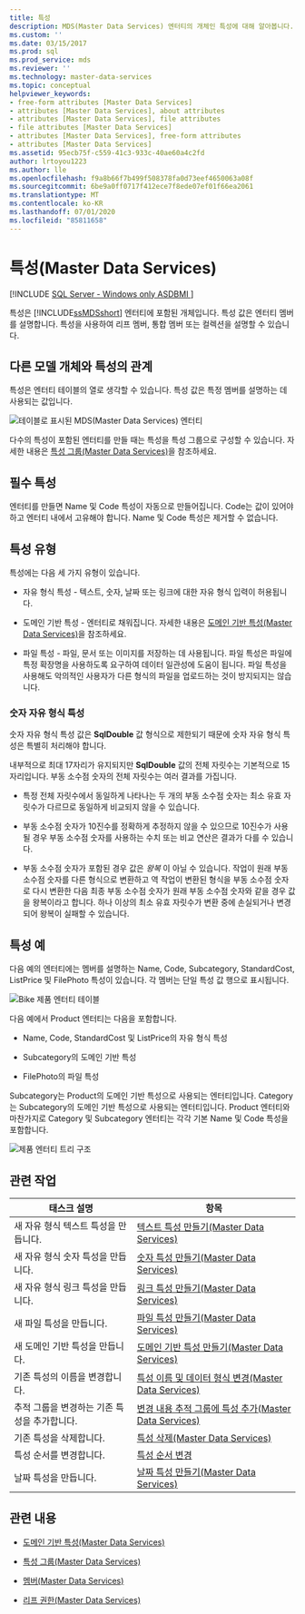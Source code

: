 ```yaml
---
title: 특성
description: MDS(Master Data Services) 엔터티의 개체인 특성에 대해 알아봅니다. 특성 값은 엔터티 멤버를 설명합니다.
ms.custom: ''
ms.date: 03/15/2017
ms.prod: sql
ms.prod_service: mds
ms.reviewer: ''
ms.technology: master-data-services
ms.topic: conceptual
helpviewer_keywords:
- free-form attributes [Master Data Services]
- attributes [Master Data Services], about attributes
- attributes [Master Data Services], file attributes
- file attributes [Master Data Services]
- attributes [Master Data Services], free-form attributes
- attributes [Master Data Services]
ms.assetid: 95ecb75f-c559-41c3-933c-40ae60a4c2fd
author: lrtoyou1223
ms.author: lle
ms.openlocfilehash: f9a8b66f7b499f508378fa0d73eef4650063a08f
ms.sourcegitcommit: 6be9a0ff0717f412ece7f8ede07ef01f66ea2061
ms.translationtype: MT
ms.contentlocale: ko-KR
ms.lasthandoff: 07/01/2020
ms.locfileid: "85811658"
---
```

# <a name="attributes-master-data-services"></a>특성(Master Data Services)

[!INCLUDE [SQL Server - Windows only ASDBMI  ](../includes/applies-to-version/sql-windows-only-asdbmi.md)]

  특성은 [!INCLUDE[ssMDSshort](../includes/ssmdsshort-md.md)] 엔터티에 포함된 개체입니다. 특성 값은 엔터티 멤버를 설명합니다. 특성을 사용하여 리프 멤버, 통합 멤버 또는 컬렉션을 설명할 수 있습니다.  
  
## <a name="how-attributes-relate-to-other-model-objects"></a>다른 모델 개체와 특성의 관계  
 특성은 엔터티 테이블의 열로 생각할 수 있습니다. 특성 값은 특정 멤버를 설명하는 데 사용되는 값입니다.  
  
 ![테이블로 표시된 MDS(Master Data Services) 엔터티](../master-data-services/media/mds-conc-entity-table.gif "테이블로 표시된 MDS(Master Data Services) 엔터티")  
  
 다수의 특성이 포함된 엔터티를 만들 때는 특성을 특성 그룹으로 구성할 수 있습니다. 자세한 내용은 [특성 그룹&#40;Master Data Services&#41;](../master-data-services/attribute-groups-master-data-services.md)을 참조하세요.  
  
## <a name="required-attributes"></a>필수 특성  
 엔터티를 만들면 Name 및 Code 특성이 자동으로 만들어집니다. Code는 값이 있어야 하고 엔터티 내에서 고유해야 합니다. Name 및 Code 특성은 제거할 수 없습니다.  
  
## <a name="attribute-types"></a>특성 유형  
 특성에는 다음 세 가지 유형이 있습니다.  
  
-   자유 형식 특성 - 텍스트, 숫자, 날짜 또는 링크에 대한 자유 형식 입력이 허용됩니다.  
  
-   도메인 기반 특성 - 엔터티로 채워집니다. 자세한 내용은 [도메인 기반 특성&#40;Master Data Services&#41;](../master-data-services/domain-based-attributes-master-data-services.md)을 참조하세요.  
  
-   파일 특성 - 파일, 문서 또는 이미지를 저장하는 데 사용됩니다. 파일 특성은 파일에 특정 확장명을 사용하도록 요구하여 데이터 일관성에 도움이 됩니다. 파일 특성을 사용해도 악의적인 사용자가 다른 형식의 파일을 업로드하는 것이 방지되지는 않습니다.  
  
### <a name="numeric-free-form-attributes"></a>숫자 자유 형식 특성  
 숫자 자유 형식 특성 값은 **SqlDouble** 값 형식으로 제한되기 때문에 숫자 자유 형식 특성은 특별히 처리해야 합니다.  
  
 내부적으로 최대 17자리가 유지되지만 **SqlDouble** 값의 전체 자릿수는 기본적으로 15자리입니다. 부동 소수점 숫자의 전체 자릿수는 여러 결과를 가집니다.  
  
-   특정 전체 자릿수에서 동일하게 나타나는 두 개의 부동 소수점 숫자는 최소 유효 자릿수가 다르므로 동일하게 비교되지 않을 수 있습니다.  
  
-   부동 소수점 숫자가 10진수를 정확하게 추정하지 않을 수 있으므로 10진수가 사용될 경우 부동 소수점 숫자를 사용하는 수치 또는 비교 연산은 결과가 다를 수 있습니다.  
  
-   부동 소수점 숫자가 포함된 경우 값은 *왕복* 이 아닐 수 있습니다. 작업이 원래 부동 소수점 숫자를 다른 형식으로 변환하고 역 작업이 변환된 형식을 부동 소수점 숫자로 다시 변환한 다음 최종 부동 소수점 숫자가 원래 부동 소수점 숫자와 같을 경우 값을 왕복이라고 합니다. 하나 이상의 최소 유효 자릿수가 변환 중에 손실되거나 변경되어 왕복이 실패할 수 있습니다.  
  
## <a name="attribute-examples"></a>특성 예  
 다음 예의 엔터티에는 멤버를 설명하는 Name, Code, Subcategory, StandardCost, ListPrice 및 FilePhoto 특성이 있습니다. 각 멤버는 단일 특성 값 행으로 표시됩니다.  
  
 ![Bike 제품 엔터티 테이블](../master-data-services/media/mds-conc-entity-table-w-data.gif "Bike 제품 엔터티 테이블")  
  
 다음 예에서 Product 엔터티는 다음을 포함합니다.  
  
-   Name, Code, StandardCost 및 ListPrice의 자유 형식 특성  
  
-   Subcategory의 도메인 기반 특성  
  
-   FilePhoto의 파일 특성  
  
 Subcategory는 Product의 도메인 기반 특성으로 사용되는 엔터티입니다. Category는 Subcategory의 도메인 기반 특성으로 사용되는 엔터티입니다. Product 엔터티와 마찬가지로 Category 및 Subcategory 엔터티는 각각 기본 Name 및 Code 특성을 포함합니다.  
  
 ![제품 엔터티 트리 구조](../master-data-services/media/mds-conc-entity-ui.gif "제품 엔터티 트리 구조")  
  
## <a name="related-tasks"></a>관련 작업  
  
|태스크 설명|항목|  
|----------------------|-----------|  
|새 자유 형식 텍스트 특성을 만듭니다.|[텍스트 특성 만들기&#40;Master Data Services&#41;](../master-data-services/create-a-text-attribute-master-data-services.md)|  
|새 자유 형식 숫자 특성을 만듭니다.|[숫자 특성 만들기&#40;Master Data Services&#41;](../master-data-services/create-a-numeric-attribute-master-data-services.md)|  
|새 자유 형식 링크 특성을 만듭니다.|[링크 특성 만들기&#40;Master Data Services&#41;](../master-data-services/create-a-link-attribute-master-data-services.md)|  
|새 파일 특성을 만듭니다.|[파일 특성 만들기&#40;Master Data Services&#41;](../master-data-services/create-a-file-attribute-master-data-services.md)|  
|새 도메인 기반 특성을 만듭니다.|[도메인 기반 특성 만들기&#40;Master Data Services&#41;](../master-data-services/create-a-domain-based-attribute-master-data-services.md)|  
|기존 특성의 이름을 변경합니다.|[특성 이름 및 데이터 형식 변경&#40;Master Data Services&#41;](../master-data-services/change-an-attribute-name-and-data-type-master-data-services.md)|  
|추적 그룹을 변경하는 기존 특성을 추가합니다.|[변경 내용 추적 그룹에 특성 추가&#40;Master Data Services&#41;](../master-data-services/add-attributes-to-a-change-tracking-group-master-data-services.md)|  
|기존 특성을 삭제합니다.|[특성 삭제&#40;Master Data Services&#41;](../master-data-services/delete-an-attribute-master-data-services.md)|  
|특성 순서를 변경합니다.|[특성 순서 변경](../master-data-services/change-the-order-of-attributes.md)|  
|날짜 특성을 만듭니다.|[날짜 특성 만들기&#40;Master Data Services&#41;](../master-data-services/create-a-date-attribute-master-data-services.md)|  
  
## <a name="related-content"></a>관련 내용  
  
-   [도메인 기반 특성&#40;Master Data Services&#41;](../master-data-services/domain-based-attributes-master-data-services.md)  
  
-   [특성 그룹&#40;Master Data Services&#41;](../master-data-services/attribute-groups-master-data-services.md)  
  
-   [멤버&#40;Master Data Services&#41;](../master-data-services/members-master-data-services.md)  
  
-   [리프 권한&#40;Master Data Services&#41;](../master-data-services/leaf-permissions-master-data-services.md)
  
